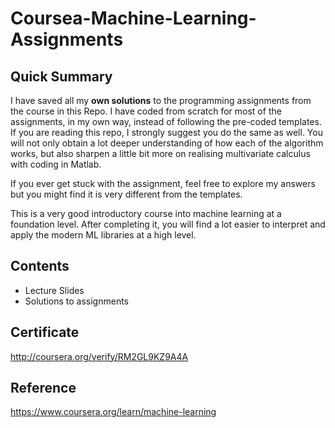 # Coursea-Machine-Learning-Assignments

## Quick Summary
I have saved all my **own solutions** to the programming assignments from the course in this Repo.
I have coded from scratch for most of the assignments, in my own way, instead of following the pre-coded templates.
If you are reading this repo, I strongly suggest you do the same as well. You will not only obtain a lot deeper understanding of how each of the algorithm works, but also sharpen a little bit more on realising multivariate calculus with coding in Matlab.

If you ever get stuck with the assignment, feel free to explore my answers but you might find it is very different from the templates.

This is a very good introductory course into machine learning at a foundation level. After completing it, you will find a lot easier to interpret and apply the modern ML libraries at a high level.

## Contents
* Lecture Slides
* Solutions to assignments 

## Certificate
http://coursera.org/verify/RM2GL9KZ9A4A

## Reference
https://www.coursera.org/learn/machine-learning
